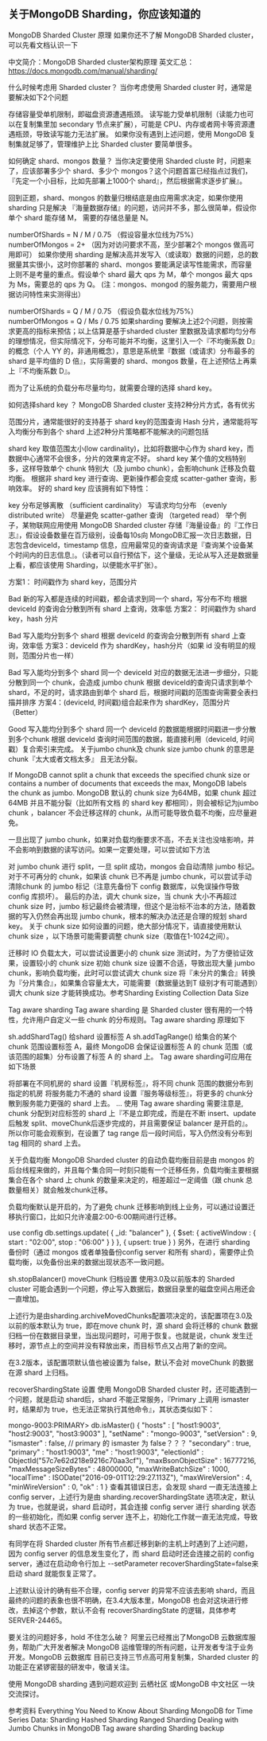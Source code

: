 ## 关于MongoDB Sharding，你应该知道的
MongoDB Sharded Cluster 原理
如果你还不了解 MongoDB Sharded cluster，可以先看文档认识一下

中文简介：MongoDB Sharded cluster架构原理
英文汇总：https://docs.mongodb.com/manual/sharding/


什么时候考虑用 Sharded cluster？
当你考虑使用 Sharded cluster 时，通常是要解决如下2个问题

存储容量受单机限制，即磁盘资源遭遇瓶颈。
读写能力受单机限制（读能力也可以在复制集里加 secondary 节点来扩展），可能是 CPU、内存或者网卡等资源遭遇瓶颈，导致读写能力无法扩展。
如果你没有遇到上述问题，使用 MongoDB 复制集就足够了，管理维护上比 Sharded cluster 要简单很多。

如何确定 shard、mongos 数量？
当你决定要使用 Sharded cluste 时，问题来了，应该部署多少个 shard、多少个 mongos？这个问题首富已经指点过我们，『先定一个小目标，比如先部署上1000个 shard』，然后根据需求逐步扩展』。

回到正题，shard、mongos 的数量归根结底是由应用需求决定，如果你使用 sharding 只是解决 『海量数据存储』的问题，访问并不多，那么很简单，假设你单个 shard 能存储 M， 需要的存储总量是 N。

  numberOfShards = N / M / 0.75    （假设容量水位线为75%）
  numberOfMongos = 2+ （因为对访问要求不高，至少部署2个 mongos 做高可用即可）
如果你使用 sharding 是解决高并发写入（或读取）数据的问题，总的数据量其实很小，这时你部署的 shard、mongos 要能满足读写性能需求，而容量上则不是考量的重点。假设单个 shard 最大 qps 为 M，单个 mongos 最大 qps 为 Ms，需要总的 qps 为 Q。 (注：mongos、mongod 的服务能力，需要用户根据访问特性来实测得出）

numberOfShards = Q / M  / 0.75    （假设负载水位线为75%）
numberOfMongos = Q / Ms / 0.75 
如果sharding 要解决上述2个问题，则按需求更高的指标来预估；以上估算是基于sharded cluster 里数据及请求都均匀分布的理想情况，但实际情况下，分布可能并不均衡，这里引入一个『不均衡系数 D』的概念（个人 YY 的，非通用概念），意思是系统里『数据（或请求）分布最多的 shard 是平均值的 D 倍』，实际需要的 shard、mongos 数量，在上述预估上再乘上『不均衡系数 D』。

而为了让系统的负载分布尽量均匀，就需要合理的选择 shard key。

如何选择shard key ？
MongoDB Sharded cluster 支持2种分片方式，各有优劣

范围分片，通常能很好的支持基于 shard key的范围查询
Hash 分片，通常能将写入均衡分布到各个 shard
上述2种分片策略都不能解决的问题包括

shard key 取值范围太小(low cardinality)，比如将数据中心作为 shard key，而数据中心通常不会很多，分片的效果肯定不好。
shard key 某个值的文档特别多，这样导致单个 chunk 特别大（及 jumbo chunk），会影响chunk 迁移及负载均衡。
根据非 shard key 进行查询、更新操作都会变成 scatter-gather 查询，影响效率。
好的 shard key 应该拥有如下特性：

key 分布足够离散 （sufficient cardinality）
写请求均匀分布 （evenly distributed write）
尽量避免 scatter-gather 查询 （targeted read）
举个例子，某物联网应用使用 MongoDB Sharded cluster 存储『海量设备』的『工作日志』，假设设备数量在百万级别，设备每10s向 MongoDB汇报一次日志数据，日志包含deviceId，timestamp 信息，应用最常见的查询请求是『查询某个设备某个时间内的日志信息』。（读者可以自行预估下，这个量级，无论从写入还是数据量上看，都应该使用 Sharding，以便能水平扩张）。

方案1： 时间戳作为 shard key，范围分片

Bad
新的写入都是连续的时间戳，都会请求到同一个 shard，写分布不均
根据 deviceId 的查询会分散到所有 shard 上查询，效率低
方案2： 时间戳作为 shard key，hash 分片

Bad
写入能均分到多个 shard
根据 deviceId 的查询会分散到所有 shard 上查询，效率低
方案3：deviceId 作为 shardKey，hash分片（如果 id 没有明显的规则，范围分片也一样）

Bad
写入能均分到多个 shard
同一个 deviceId 对应的数据无法进一步细分，只能分散到同一个 chunk，会造成 jumbo chunk
根据 deviceId的查询只请求到单个 shard，不足的时，请求路由到单个 shard 后，根据时间戳的范围查询需要全表扫描并排序
方案4：(deviceId, 时间戳)组合起来作为 shardKey，范围分片（Better）

Good
写入能均分到多个 shard
同一个 deviceId 的数据能根据时间戳进一步分散到多个chunk
根据 deviceId 查询时间范围的数据，能直接利用（deviceId, 时间戳）复合索引来完成。
关于jumbo chunk及 chunk size
jumbo chunk 的意思是chunk『太大或者文档太多』 且无法分裂。

If MongoDB cannot split a chunk that exceeds the specified chunk size or contains a number of documents that exceeds the max, MongoDB labels the chunk as jumbo.
MongoDB 默认的 chunk size 为64MB，如果 chunk 超过64MB 并且不能分裂（比如所有文档 的 shard key 都相同），则会被标记为jumbo chunk ，balancer 不会迁移这样的 chunk，从而可能导致负载不均衡，应尽量避免。

一旦出现了 jumbo chunk，如果对负载均衡要求不高，不去关注也没啥影响，并不会影响到数据的读写访问。如果一定要处理，可以尝试如下方法

对 jumbo chunk 进行 split，一旦 split 成功，mongos 会自动清除 jumbo 标记。
对于不可再分的 chunk，如果该 chunk 已不再是 jumbo chunk，可以尝试手动清除chunk 的 jumbo 标记（注意先备份下 config 数据库，以免误操作导致 config 库损坏）。
最后的办法，调大 chunk size，当 chunk 大小不再超过 chunk size 时，jumbo 标记最终会被清理，但这个是治标不治本的方法，随着数据的写入仍然会再出现 jumbo chunk，根本的解决办法还是合理的规划 shard key。
关于 chunk size 如何设置的问题，绝大部分情况下，请直接使用默认 chunk size ，以下场景可能需要调整 chunk size（取值在1-1024之间）。

迁移时 IO 负载太大，可以尝试设置更小的 chunk size
测试时，为了方便验证效果，设置较小的 chunk size
初始 chunk size 设置不合适，导致出现大量 jumbo chunk，影响负载均衡，此时可以尝试调大 chunk size
将『未分片的集合』转换为『分片集合』，如果集合容量太大，可能需要（数据量达到T 级别才有可能遇到）调大 chunk size 才能转换成功。参考Sharding Existing Collection Data Size

Tag aware sharding
Tag aware sharding 是 Sharded cluster 很有用的一个特性，允许用户自定义一些 chunk 的分布规则。Tag aware sharding 原理如下

sh.addShardTag() 给shard 设置标签 A
sh.addTagRange() 给集合的某个 chunk 范围设置标签 A，最终 MongoDB 会保证设置标签 A 的 chunk 范围（或该范围的超集）分布设置了标签 A 的 shard 上。
Tag aware sharding可应用在如下场景

将部署在不同机房的 shard 设置『机房标签』，将不同 chunk 范围的数据分布到指定的机房
将服务能力不通的 shard 设置『服务等级标签』，将更多的 chunk分散到服务能力更强的 shard 上去。
...
使用 Tag aware sharding 需要注意是, chunk 分配到对应标签的 shard 上『不是立即完成，而是在不断 insert、update 后触发 split、moveChunk后逐步完成的，并且需要保证 balancer 是开启的』。所以你可能会观察到，在设置了 tag range 后一段时间后，写入仍然没有分布到tag 相同的 shard 上去。

关于负载均衡
MongoDB Sharded cluster 的自动负载均衡目前是由 mongos 的后台线程来做的，并且每个集合同一时刻只能有一个迁移任务，负载均衡主要根据集合在各个 shard 上 chunk 的数量来决定的，相差超过一定阈值（跟 chunk 总数量相关）就会触发chunk迁移。

负载均衡默认是开启的，为了避免 chunk 迁移影响到线上业务，可以通过设置迁移执行窗口，比如只允许凌晨2:00-6:00期间进行迁移。

use config
db.settings.update(
   { _id: "balancer" },
   { $set: { activeWindow : { start : "02:00", stop : "06:00" } } },
   { upsert: true }
)
另外，在进行 sharding 备份时（通过 mongos 或者单独备份config server 和所有 shard），需要停止负载均衡，以免备份出来的数据出现状态不一致问题。

sh.stopBalancer()
moveChunk 归档设置
使用3.0及以前版本的 Sharded cluster 可能会遇到一个问题，停止写入数据后，数据目录里的磁盘空间占用还会一直增加。

上述行为是由sharding.archiveMovedChunks配置项决定的，该配置项在3.0及以前的版本默认为 true，即在move chunk 时，源 shard 会将迁移的 chunk 数据归档一份在数据目录里，当出现问题时，可用于恢复。也就是说，chunk 发生迁移时，源节点上的空间并没有释放出来，而目标节点又占用了新的空间。

在3.2版本，该配置项默认值也被设置为 false，默认不会对 moveChunk 的数据在源 shard 上归档。

recoverShardingState 设置
使用 MongoDB Sharded cluster 时，还可能遇到一个问题，就是启动 shard后，shard 不能正常服务，『Primary 上调用 ismaster 时，结果却为 true，也无法正常执行其他命令』，其状态类似如下：

mongo-9003:PRIMARY> db.isMaster()
{
    "hosts" : [
        "host1:9003",
        "host2:9003",
        "host3:9003"
    ],
    "setName" : "mongo-9003",
    "setVersion" : 9,
    "ismaster" : false,  // primary 的 ismaster 为 false？？？
    "secondary" : true,
    "primary" : "host1:9003",
    "me" : "host1:9003",
    "electionId" : ObjectId("57c7e62d218e9216c70aa3cf"),
    "maxBsonObjectSize" : 16777216,
    "maxMessageSizeBytes" : 48000000,
    "maxWriteBatchSize" : 1000,
    "localTime" : ISODate("2016-09-01T12:29:27.113Z"),
    "maxWireVersion" : 4,
    "minWireVersion" : 0,
    "ok" : 1
}
查看其错误日志，会发现 shard 一直无法连接上 config server，上述行为是由 sharding.recoverShardingState 选项决定，默认为 true，也就是说，shard 启动时，其会连接 config server 进行 sharding 状态的一些初始化，而如果 config server 连不上，初始化工作就一直无法完成，导致 shard 状态不正常。

有同学在将 Sharded cluster 所有节点都迁移到新的主机上时遇到了上述问题，因为 config server 的信息发生变化了，而 shard 启动时还会连接之前的 config server，通过在启动命令行加上 --setParameter recoverShardingState=false来启动 shard 就能恢复正常了。

上述默认设计的确有些不合理，config server 的异常不应该去影响 shard，而且最终的问题的表象也很不明确，在3.4大版本里，MongoDB 也会对这块进行修改，去掉这个参数，默认不会有 recoverShardingState 的逻辑，具体参考 SERVER-24465。

要关注的问题好多，hold 不住怎么破？
阿里云已经推出了MongoDB 云数据库服务，帮助广大开发者解决 MongoDB 运维管理的所有问题，让开发者专注于业务开发。MongoDB 云数据库 目前已支持三节点高可用复制集，Sharded cluster 的功能正在紧锣密鼓的研发中，敬请关注。

使用 MongoDB sharding 遇到问题欢迎到 云栖社区 或MongoDB 中文社区 一块交流探讨。

参考资料
Everything You Need to Know About Sharding
MongoDB for Time Series Data: Sharding
Hashed Sharding
Ranged Sharding
Dealing with Jumbo Chunks in MongoDB
Tag aware sharding
Sharding backup
